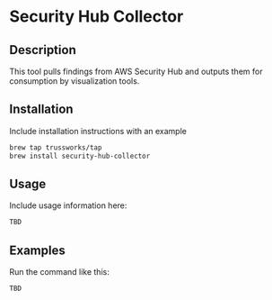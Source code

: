 # Security Hub Collector

## Description

This tool pulls findings from AWS Security Hub and outputs them for
consumption by visualization tools.

## Installation

Include installation instructions with an example

```sh
brew tap trussworks/tap
brew install security-hub-collector
```

## Usage

Include usage information here:

```sh
TBD
```

## Examples

Run the command like this:

```sh
TBD
```

